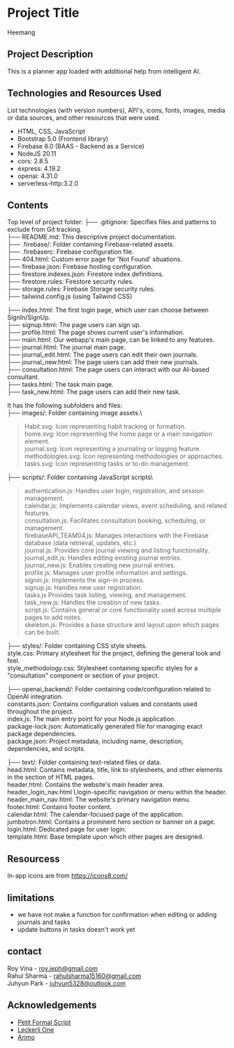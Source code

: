 # Project Title
Heemang


## Project Description
This is a planner app loaded with additional help from intelligent AI.

## Technologies and Resources Used
List technologies (with version numbers), API's, icons, fonts, images, media or data sources, and other resources that were used.
* HTML, CSS, JavaScript
* Bootstrap 5.0 (Frontend library)
* Firebase 8.0 (BAAS - Backend as a Service)
* NodeJS 20.11
* cors: 2.8.5
* express: 4.19.2
* openai: 4.31.0
* serverless-http:3.2.0

## Contents
 Top level of project folder: 
├── .gitignore: Specifies files and patterns to exclude from Git tracking.\
├── README.md: This descriptive project documentation.\
├── .firebase/: Folder containing Firebase-related assets.\
├── .firebaserc: Firebase configuration file.\
├── 404.html: Custom error page for 'Not Found' situations.\
├── firebase.json: Firebase hosting configuration.\
├── firestore.indexes.json: Firestore index definitions.\
├── firestore.rules: Firestore security rules.\
├── storage.rules: Firebase Storage security rules.\
├── tailwind.config.js (using Tailwind CSS)

├── index.html: The first login page, which user can choose between SignIn/SignUp.\
├── signup.html: The page users can sign up.\
├── profile.html: The page shows current user's information.\
├── main.html: Our webapp's main page, can be linked to any features.\
├── journal.html: The journal main page.\
├── journal_edit.html: The page users can edit their own journals.\
├── journal_new.html: The page users can add their new journals.\
├── consultation.html: The page users can interact with our AI-based consultant.\
├── tasks.html: The task main page.\
├── task_new.html: The page users can add their new task.

It has the following subfolders and files:\
├── images/: Folder containing image assets.\
> Habit.svg: Icon representing habit tracking or formation.\
> home.svg: Icon representing the home page or a main navigation element.\
> journal.svg: Icon representing a journaling or logging feature.\
> methodologies.svg: Icon representing methodologies or approaches.\
> tasks.svg: Icon representing tasks or to-do management.

├── scripts/: Folder containing JavaScript scripts\
> authentication.js: Handles user login, registration, and session management.\
> calendar.js: Implements calendar views, event scheduling, and related features.\
> consultation.js: Facilitates consultation booking, scheduling, or management.\
> firebaseAPI_TEAM04.js: Manages interactions with the Firebase database (data retrieval, updates, etc.)\
> journal.js: Provides core journal viewing and listing functionality.\
> journal_edit.js: Handles editing existing journal entries.\
> journal_new.js: Enables creating new journal entries.\
> profile.js: Manages user profile information and settings.\
> signin.js: Implements the sign-in process.\
> signup.js: Handles new user registration.\
> tasks.js Provides task listing, viewing, and management.\
> task_new.js: Handles the creation of new tasks.\
> script.js: Contains general or core functionality used across multiple pages to add notes.\
> skeleton.js: Provides a base structure and layout upon which pages can be built.

├── styles/: Folder containing CSS style sheets.\
	style.css: Primary stylesheet for the project, defining the general look and feel.\
	style_methodology.css: Stylesheet containing specific styles for a "consultation" component or section of your project.

├── openai_backend/: Folder containing code/configuration related to OpenAI integration.\
	constants.json: Contains configuration values and constants used throughout the project.\
	index.js: The main entry point for your Node.js application.\
	package-lock.json: Automatically generated file for managing exact package dependencies.\
	package.json: Project metadata, including name, description, dependencies, and scripts.

├── text/: Folder containing text-related files or data.\
	head.html: Contains metadata, title, link to stylesheets, and other elements in the <head> section of HTML pages.\
	header.html: Contains the website's main header area.\
	header_login_nav.html Llogin-specific navigation or menu within the header.\
	header_main_nav.html: The website's primary navigation menu.\
	footer.html: Contains footer content.\
	calendar.html: The calendar-focused page of the application.\
	jumbotron.html: Contains a prominent hero section or banner on a page.\
	login.html: Dedicated page for user login.\
	template.html: Base template upon which other pages are designed.

## Resourcess
In-app icons are from https://icons8.com/


## limitations
- we have not make a function for confirmation when editing or adding journals and tasks
- update buttons in tasks doesn't work yet

## contact
Roy Vina - roy.jeph@gmail.com\
Rahul Sharma - rahulsharma15160@gmail.com\
Juhyun Park - juhyun5328@outlook.com

## Acknowledgements 
* <a href="https://fonts.google.com/">Petit Formal Script</a>
* <a href="https://fonts.google.com/">Leckerli One</a>
* <a href="https://fonts.google.com/">Arimo</a>


















```


